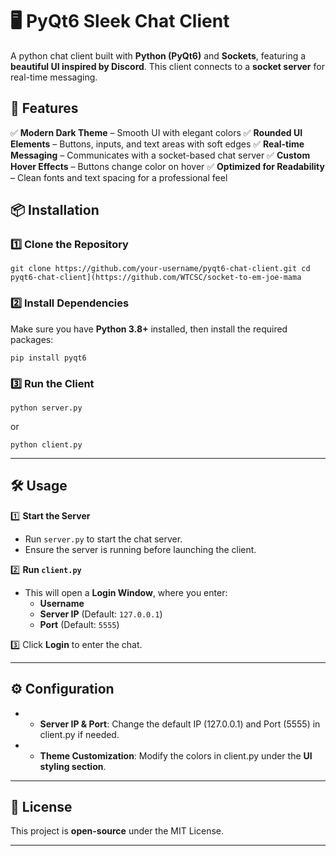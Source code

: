 # 🖥️ PyQt6 Sleek Chat Client  

A python chat client built with **Python (PyQt6)** and **Sockets**, featuring a **beautiful UI inspired by Discord**. This client connects to a **socket server** for real-time messaging.  

## 🚀 Features  

✅ **Modern Dark Theme** – Smooth UI with elegant colors 
✅ **Rounded UI Elements** – Buttons, inputs, and text areas with soft edges 
✅ **Real-time Messaging** – Communicates with a socket-based chat server 
✅ **Custom Hover Effects** – Buttons change color on hover 
✅ **Optimized for Readability** – Clean fonts and text spacing for a professional feel 

## 📦 Installation  

### 1️⃣ Clone the Repository   

`git clone https://github.com/your-username/pyqt6-chat-client.git cd pyqt6-chat-client](https://github.com/WTCSC/socket-to-em-joe-mama`

### 2️⃣ Install Dependencies

Make sure you have **Python 3.8+** installed, then install the required packages:

`pip install pyqt6`

### 3️⃣ Run the Client

`python server.py`

or

`python client.py`

* * *

## 🛠️ Usage  

1️⃣ **Start the Server**  
   - Run `server.py` to start the chat server.  
   - Ensure the server is running before launching the client.  

2️⃣ **Run `client.py`**  
   - This will open a **Login Window**, where you enter:  
     - **Username**  
     - **Server IP** (Default: `127.0.0.1`)  
     - **Port** (Default: `5555`)  

3️⃣ Click **Login** to enter the chat.  


* * *

## ⚙️ Configuration

* *   **Server IP & Port**: Change the default IP (127.0.0.1) and Port (5555) in client.py if needed.
* *   **Theme Customization**: Modify the colors in client.py under the **UI styling section**.

* * *

## 📜 License

This project is **open-source** under the MIT License.

* * *


